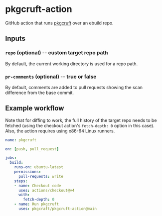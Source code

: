 # pkgcruft-action

GitHub action that runs [pkgcruft] over an ebuild repo.

## Inputs

### `repo` (optional) -- custom target repo path

By default, the current working directory is used for a repo path.

### `pr-comments` (optional) -- true or false

By default, comments are added to pull requests showing the scan difference
from the base commit.

## Example workflow

Note that for diffing to work, the full history of the target repo needs to be
fetched (using the checkout action's `fetch-depth: 0` option in this case).
Also, the action requires using x86-64 Linux runners.

```yaml
name: pkgcruft

on: [push, pull_request]

jobs:
  build:
    runs-on: ubuntu-latest
    permissions:
      pull-requests: write
    steps:
    - name: Checkout code
      uses: actions/checkout@v4
      with:
        fetch-depth: 0
    - name: Run pkgcruft
      uses: pkgcraft/pkgcruft-action@main
```

[pkgcruft]: <https://github.com/pkgcraft/pkgcraft/tree/main/crates/pkgcruft>
